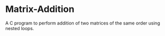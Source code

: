 # Matrix-Addition
A C program to perform addition of two matrices of the same order using nested loops.

